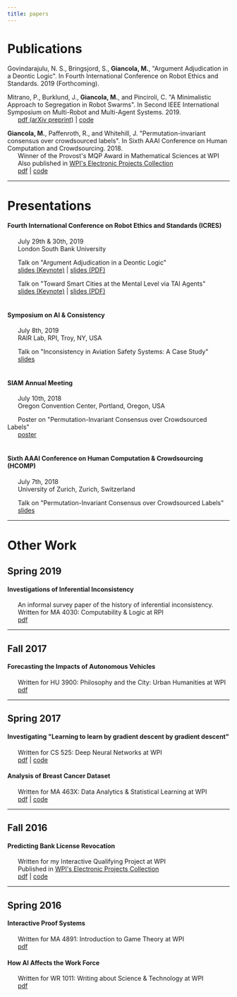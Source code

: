 ```yaml
---
title: papers
---
```


# Publications

Govindarajulu, N. S., Bringsjord, S., **Giancola, M.**, "Argument Adjudication in a Deontic Logic". In Fourth International Conference on Robot Ethics and Standards. 2019 (Forthcoming).
<br/>

Mitrano, P., Burklund, J., **Giancola, M.**, and Pinciroli, C. "A Minimalistic Approach to Segregation in Robot Swarms". In Second IEEE International Symposium on Multi-Robot and Multi-Agent Systems. 2019. <br>
&nbsp;&nbsp;&nbsp;&nbsp;&nbsp;&nbsp;[pdf (arXiv preprint)](https://arxiv.org/pdf/1901.10423.pdf) | [code](https://github.com/jsburklund/RobotAggregation)
<br/>

**Giancola, M.**, Paffenroth, R., and Whitehill, J. "Permutation-invariant consensus over crowdsourced labels". In Sixth AAAI Conference on Human Computation and Crowdsourcing. 2018. <br>
&nbsp;&nbsp;&nbsp;&nbsp;&nbsp;&nbsp;Winner of the Provost's MQP Award in Mathematical Sciences at WPI <br>
&nbsp;&nbsp;&nbsp;&nbsp;&nbsp;&nbsp;Also published in [WPI's Electronic Projects Collection](https://web.wpi.edu/Pubs/E-project/Available/E-project-042218-194555/) <br>
&nbsp;&nbsp;&nbsp;&nbsp;&nbsp;&nbsp;[pdf](2018/Giancola_Paffenroth_Whitehill_2018.pdf) | [code](https://github.com/mjgiancola/MQP) <br>

---

# Presentations

#### Fourth International Conference on Robot Ethics and Standards (ICRES)
&nbsp;&nbsp;&nbsp;&nbsp;&nbsp;&nbsp;July 29th & 30th, 2019 <br>
&nbsp;&nbsp;&nbsp;&nbsp;&nbsp;&nbsp;London South Bank University <br>

&nbsp;&nbsp;&nbsp;&nbsp;&nbsp;&nbsp;Talk on "Argument Adjudication in a Deontic Logic" <br>
&nbsp;&nbsp;&nbsp;&nbsp;&nbsp;&nbsp;[slides (Keynote)](2019/ICRES_Arg_Adj_Pres.key) | [slides (PDF)](2019/ICRES_Arg_Adj_Pres.pdf) <br>

&nbsp;&nbsp;&nbsp;&nbsp;&nbsp;&nbsp;Talk on "Toward Smart Cities at the Mental Level via TAI Agents" <br>
&nbsp;&nbsp;&nbsp;&nbsp;&nbsp;&nbsp;[slides (Keynote)](2019/ICRES_TAI_Pres.key) | [slides (PDF)](2019/ICRES_TAI_Pres.pdf) <br>
<br/>

#### Symposium on AI & Consistency
&nbsp;&nbsp;&nbsp;&nbsp;&nbsp;&nbsp;July 8th, 2019 <br>
&nbsp;&nbsp;&nbsp;&nbsp;&nbsp;&nbsp;RAIR Lab, RPI, Troy, NY, USA <br>

&nbsp;&nbsp;&nbsp;&nbsp;&nbsp;&nbsp;Talk on "Inconsistency in Aviation Safety Systems: A Case Study" <br>
&nbsp;&nbsp;&nbsp;&nbsp;&nbsp;&nbsp;[slides](2019/Inconsistency_Symposium_Presentation.ppsx) <br>
<br/>

#### SIAM Annual Meeting
&nbsp;&nbsp;&nbsp;&nbsp;&nbsp;&nbsp;July 10th, 2018 <br>
&nbsp;&nbsp;&nbsp;&nbsp;&nbsp;&nbsp;Oregon Convention Center, Portland, Oregon, USA <br>

&nbsp;&nbsp;&nbsp;&nbsp;&nbsp;&nbsp;Poster on "Permutation-Invariant Consensus over Crowdsourced Labels" <br>
&nbsp;&nbsp;&nbsp;&nbsp;&nbsp;&nbsp;[poster](2018/MQP_Poster.pdf) <br>
<br/>

#### Sixth AAAI Conference on Human Computation & Crowdsourcing (HCOMP)
&nbsp;&nbsp;&nbsp;&nbsp;&nbsp;&nbsp;July 7th, 2018 <br>
&nbsp;&nbsp;&nbsp;&nbsp;&nbsp;&nbsp;University of Zurich, Zurich, Switzerland <br>

&nbsp;&nbsp;&nbsp;&nbsp;&nbsp;&nbsp;Talk on "Permutation-Invariant Consensus over Crowdsourced Labels" <br>
&nbsp;&nbsp;&nbsp;&nbsp;&nbsp;&nbsp;[slides](2018/HCOMP_Presentation.ppsx) <br>

---

# Other Work

## Spring 2019
#### Investigations of Inferential Inconsistency
&nbsp;&nbsp;&nbsp;&nbsp;&nbsp;&nbsp;An informal survey paper of the history of inferential inconsistency. <br>
&nbsp;&nbsp;&nbsp;&nbsp;&nbsp;&nbsp;Written for MA 4030: Computability & Logic at RPI <br>
&nbsp;&nbsp;&nbsp;&nbsp;&nbsp;&nbsp;[pdf](2019/Inferential_Inconsistency.pdf) <br>

---

## Fall 2017

#### Forecasting the Impacts of Autonomous Vehicles
&nbsp;&nbsp;&nbsp;&nbsp;&nbsp;&nbsp;Written for HU 3900: Philosophy and the City: Urban Humanities at WPI <br>
&nbsp;&nbsp;&nbsp;&nbsp;&nbsp;&nbsp;[pdf](2017/Giancola_Seminar_Report.pdf) <br>

---

## Spring 2017

#### Investigating "Learning to learn by gradient descent by gradient descent"
&nbsp;&nbsp;&nbsp;&nbsp;&nbsp;&nbsp;Written for CS 525: Deep Neural Networks at WPI <br>
&nbsp;&nbsp;&nbsp;&nbsp;&nbsp;&nbsp;[pdf](2017/Investigating_Learning_to_learn.pdf) | [code](https://github.com/mjgiancola/cs-525-project)
<br/>

#### Analysis of Breast Cancer Dataset
&nbsp;&nbsp;&nbsp;&nbsp;&nbsp;&nbsp;Written for MA 463X: Data Analytics & Statistical Learning at WPI <br>
&nbsp;&nbsp;&nbsp;&nbsp;&nbsp;&nbsp;[pdf](2017/Analysis_of_Breast_Cancer_Dataset.pdf) | [code](https://github.com/mjgiancola/wpi-ma-463x-project) <br>

---

## Fall 2016

#### Predicting Bank License Revocation
&nbsp;&nbsp;&nbsp;&nbsp;&nbsp;&nbsp;Written for my Interactive Qualifying Project at WPI <br>
&nbsp;&nbsp;&nbsp;&nbsp;&nbsp;&nbsp;Published in [WPI's Electronic Projects Collection](https://web.wpi.edu/Pubs/E-project/Available/E-project-101716-093448/) <br>
&nbsp;&nbsp;&nbsp;&nbsp;&nbsp;&nbsp;[pdf](2016/Predicting_Bank_License_Revocation.pdf) | [code](https://github.com/mjgiancola/banks_analytics) <br>

---

## Spring 2016

#### Interactive Proof Systems
&nbsp;&nbsp;&nbsp;&nbsp;&nbsp;&nbsp;Written for MA 4891: Introduction to Game Theory at WPI <br>
&nbsp;&nbsp;&nbsp;&nbsp;&nbsp;&nbsp;[pdf](2016/Interactive_Proof_Systems.pdf)
<br/>

#### How AI Affects the Work Force
&nbsp;&nbsp;&nbsp;&nbsp;&nbsp;&nbsp;Written for WR 1011: Writing about Science & Technology at WPI <br>
&nbsp;&nbsp;&nbsp;&nbsp;&nbsp;&nbsp;[pdf](2016/How_AI_Affects_Work_Force.pdf) <br>
